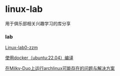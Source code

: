 # linux-lab
用于俱乐部相关兴趣学习的库分享
### lab
[Linux-lab0-zzm](./doc/lab-0.md)

[使用docker（ubuntu:22.04）编译](./doc/docker(ubuntu%3A22.04).md)

[在Milkv-Duo上运行archlinux可能存在的问题与解决方案](./doc/Run%20archlinux%20on%20duo.md)
